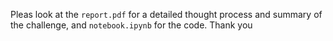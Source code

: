 
Pleas look at the `report.pdf` for a detailed thought process and summary of the challenge, and `notebook.ipynb` for the code. Thank you